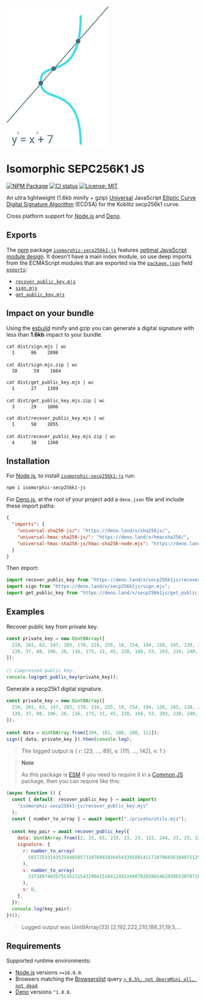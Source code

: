 ![secp256k1 logo](https://raw.githubusercontent.com/pur3miish/universal-ecdsa/master/static/secp256k1.svg)

# Isomorphic SEPC256K1 JS

[![NPM Package](https://img.shields.io/npm/v/isomorphic-secp256k1-js.svg)](https://www.npmjs.org/package/isomorphic-secp256k1-js) [![CI status](https://github.com/pur3miish/isomorphic-secp256k1-js/workflows/CI/badge.svg)](https://github.com/pur3miish/isomorphic-secp256k1-js/actions) [![License: MIT](https://img.shields.io/badge/License-MIT-yellow.svg)](https://github.com/pur3miish/isomorphic-secp256k1-js/blob/main/LICENSE)

An ultra lightweight (1.6kb minify + gzip) [Universal](https://en.wikipedia.org/wiki/Isomorphic_JavaScript) JavaScript [Elliptic Curve Digital Signature Algorithm](https://en.bitcoin.it/wiki/Elliptic_Curve_Digital_Signature_Algorithm) (ECDSA) for the Koblitz secp256k1 curve.

Cross platform support for [Node.js](https://nodejs.org) and [Deno](https://deno.land).

## Exports

The [npm](https://npmjs.com) package [`isomorphic-secp256k1-js`](https://npm.im/isomorphic-secp25k1-js) features [optimal JavaScript module design](https://jaydenseric.com/blog/optimal-javascript-module-design). It doesn’t have a main index module, so use deep imports from the ECMAScript modules that are exported via the [`package.json`](./package.json) field [`exports`](https://nodejs.org/api/packages.html#exports):

- [`recover_public_key.mjs`](./recover_public_key.mjs)
- [`sign.mjs`](./sign.mjs)
- [`get_public_key.mjs`](./get_public_key.mjs)

## Impact on your bundle

Using the [esbuild](https://esbuild.github.io/) minify and gzip you can generate a digital signature with less than **1.6kb** impact to your bundle.

```shell
cat dist/sign.mjs | wc
  1      86    2898

cat dist/sign.mjs.zip | wc
  10      59    1604
```

```shell
cat dist/get_public_key.mjs | wc
  1      27    1389

cat dist/get_public_key.mjs.zip | wc
  3      29    1006
```

```shell
cat dist/recover_public_key.mjs | wc
  1      50    2055

cat dist/recover_public_key.mjs.zip | wc
  4      38    1360
```

## Installation

For [Node.js](https://nodejs.org), to install [`isomorphic-secp256k1-js`](https://npm.im/isomorphic-secp256k1-js) run:

```sh
npm i isomorphic-secp256k1-js
```

For [Deno.js](https://deno.land/x/secp256k1js), at the root of your project add a `deno.json` file and include these import paths:

```json
{
  "imports": {
    "universal-sha256-js/": "https://deno.land/x/sha256js/",
    "universal-hmac-sha256-js/": "https://deno.land/x/hmacsha256/",
    "universal-hmac-sha256-js/hmac-sha256-node.mjs": "https://deno.land/x/hmacsha256/hmac-sha256-deno.mjs"
  }
}
```

Then import:

```js
import recover_public_key from "https://deno.land/x/secp256k1js/recover_public_key.mjs";
import sign from "https://deno.land/x/secp256k1js/sign.mjs";
import get_public_key from "https://deno.land/x/secp256k1js/get_public_key.mjs";
```

## Examples

Recover public key from private key.

```js
const private_key = new Uint8Array([
  210, 101, 63, 247, 203, 178, 216, 255, 18, 154, 194, 126, 245, 120, 28, 230,
  139, 37, 88, 196, 26, 116, 175, 31, 45, 220, 166, 53, 203, 238, 240, 125,
]);

// Compressed public key.
console.log(get_public_key(private_key));
```

Generate a secp25k1 digital signature.

```js
const private_key = new Uint8Array([
  210, 101, 63, 247, 203, 178, 216, 255, 18, 154, 194, 126, 245, 120, 28, 230,
  139, 37, 88, 196, 26, 116, 175, 31, 45, 220, 166, 53, 203, 238, 240, 125,
]);

const data = Uint8Array.from([104, 101, 108, 108, 111]);
sign({ data, private_key }).then(console.log);
```

> The logged output is { r: [23, …, 89], s: [111, …, 142], v: 1 }

> **Note**
>
> As this package is [ESM](https://nodejs.org/docs/latest-v16.x/api/esm.html) if you need to require it in a [Common JS](https://nodejs.org/docs/latest-v16.x/api/modules.html) package, then you can require like this:

```js
(async function () {
  const { default: recover_public_key } = await import(
    "isomorphic-secp256k1-js/recover_public_key.mjs"
  );
  const { number_to_array } = await import("./private/utils.mjs");

  const key_pair = await recover_public_key({
    data: Uint8Array.from([2, 33, 65, 233, 23, 23, 123, 244, 23, 23, 123, 244]),
    signature: {
      r: number_to_array(
        50172533143525448505731076092836454339589141171079665638497512992118311974590n
      ),
      s: number_to_array(
        3372897403575535231543296615264124933490702058654620386530787287980439847001n
      ),
      v: 0,
    },
  });
  console.log(key_pair);
})();
```

> Logged output was Uint8Array(33) [2,192,222,210,188,31,19,5,…

## Requirements

Supported runtime environments:

- [Node.js](https://nodejs.org) versions `>=16.0.0`.
- Browsers matching the [Browserslist](https://browsersl.ist) query [`> 0.5%, not OperaMini all, not dead`](https://browsersl.ist/?q=%3E+0.5%25%2C+not+OperaMini+all%2C+not+dead).
- [Deno](https://deno.land) versions `^1.0.0`.
